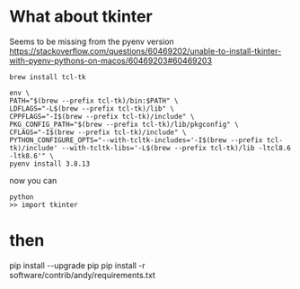 # What about tkinter
Seems to be missing from the pyenv version
https://stackoverflow.com/questions/60469202/unable-to-install-tkinter-with-pyenv-pythons-on-macos/60469203#60469203

    brew install tcl-tk

    env \
    PATH="$(brew --prefix tcl-tk)/bin:$PATH" \
    LDFLAGS="-L$(brew --prefix tcl-tk)/lib" \
    CPPFLAGS="-I$(brew --prefix tcl-tk)/include" \
    PKG_CONFIG_PATH="$(brew --prefix tcl-tk)/lib/pkgconfig" \
    CFLAGS="-I$(brew --prefix tcl-tk)/include" \
    PYTHON_CONFIGURE_OPTS="--with-tcltk-includes='-I$(brew --prefix tcl-tk)/include' --with-tcltk-libs='-L$(brew --prefix tcl-tk)/lib -ltcl8.6 -ltk8.6'" \
    pyenv install 3.8.13

now you can

    python
    >> import tkinter

# then

pip install --upgrade pip
pip install -r software/contrib/andy/requirements.txt 
